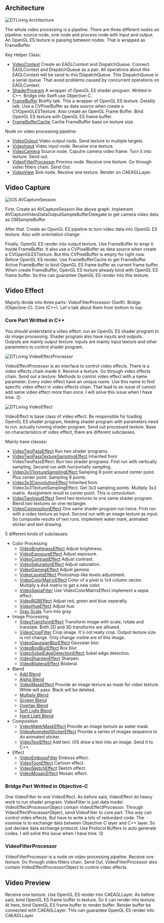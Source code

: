 ## Architecture

![DTLiving Architecture](http://blog.danthought.com/images/dtliving-architecture.png)

The whole video processing is a pipeline. There are three different nodes on pipeline: source node, sink node and process node with input and output. An OpenGL ES texture is passing between nodes. That is wrapped as FrameBuffer.

Key Helper Class:

* [VideoContext](https://github.com/danjiang/DTLiving/blob/master/DTLiving/OpenGL/VideoContext.swift) Create an EAGLContext and DispatchQueue. Connect EAGLContext and DispatchQueue as a pair. All operations about this EAGLContext will be send to this DispatchQueue. This DispatchQueue is a serial queue. That avoid problems caused by concurrent operations on EAGLContext.
* [ShaderProgram](https://github.com/danjiang/DTLiving/blob/master/DTLiving/Bridge/ShaderProgramObject.h) A wrapper of OpenGL ES shader program. Writted in C++. Bridge into Swift use Objective-C.
* [FrameBuffer](https://github.com/danjiang/DTLiving/blob/master/DTLiving/OpenGL/FrameBuffer.swift) Briefly talk. This a wrapper of OpenGL ES texture. Detailly talk. Use a CVPixelBuffer as data source when create a CVOpenGLESTexture. Also create an OpenGL Frame Buffer. Bind OpenGL ES texture with OpenGL ES frame buffer.
* [FrameBufferCache](https://github.com/danjiang/DTLiving/blob/master/DTLiving/OpenGL/FrameBufferCache.swift) Cache FrameBuffer base on texture size.

Node on video processing pipeline:

* [VideoOutput](https://github.com/danjiang/DTLiving/blob/master/DTLiving/Capture/VideoOutput.swift) Video output node. Send texture to multiple targets.
* [VideoInput](https://github.com/danjiang/DTLiving/blob/master/DTLiving/Preview/VideoInput.swift) Video input node. Receive one texture.
* [VideoCamera](https://github.com/danjiang/DTLiving/blob/master/DTLiving/Capture/VideoCamera.swift) Source node. Caputre camera video frame. Turn it into texture. Send out.
* [VideoFilterProcessor](https://github.com/danjiang/DTLiving/blob/master/DTLiving/Effect/VideoFilterProcessor.swift) Process node. Receive one texture. Go through video filters chain. Send Out. 
* [VideoView](https://github.com/danjiang/DTLiving/blob/master/DTLiving/Preview/VideoView.swift) Sink node. Receive one texture. Render on CAEAGLLayer.

## Video Capture

![iOS AVCaptureSession](http://blog.danthought.com/images/ios-avcapturesession.png)

First. Create an AVCaptureSession like above graph. Implement AVCaptureVideoDataOutputSampleBufferDelegate to get camera video data as CMSampleBuffer.

After that. Create an OpenGL ES pipeline to turn video data into OpenGL ES texture. Also with orientation change.

Finally. OpenGL ES render into output texture. Use FrameBuffer to wrap it. Inside FrameBuffer. It also use a CVPixelBuffer as data source when create a CVOpenGLESTexture. But this CVPixelBuffer is empty for right now. Before OpenGL ES render. Use FrameBufferCache to get FrameBuffer. Active FrameBuffer to bind OpenGL ES frame buffer as current frame buffer. When create FrameBuffer, OpenGL ES texture already bind with OpenGL ES frame buffer. So this can guarantee OpenGL ES render into this texture.

## Video Effect

Majorly divide into three parts: VideoFilterProcessor (Swift).
Bridge (Objective-C). Core (C++). Let`s talk about them from bottom to top:

### Core Part Writted in C++

You should understand a video effect: run an OpenGL ES shader program to do image processing. Shader program also have inputs and outputs. Outputs are mainly output texture. Inputs are mainly input texture and other parameters to control shader program.

![DTLiving VideoEffectProcessor](http://blog.danthought.com/images/dtliving-videoeffectprocessor.png)

VideoEffectProcessor is an interface to control video effects. There is a video effects chain inside it. Receive a texture. Go through video effects chain. Send out a texture. Methods to control video effect with a name parameter. Every video effect have an unique name. Use this name to find specific video effect in video effects chain. That lead to an issue of cannot add same video effect more than once. I will solve this issue when I have time. 🙃

![DTLiving VideoEffect](http://blog.danthought.com/images/dtliving-videoeffect.png)

VideoEffect is base class of video effect. Be responsible for loading OpenGL ES shader program, feeding shader program with parameters need to run, actually running shader program. Send out processed texture. Base on characteristics of video effect, there are different subclasses.

Mainly base classes:

* [VideoTwoPassEffect](https://github.com/danjiang/DTLiving/blob/master/DTLiving/core/effect/video_two_pass_effect.h) Run two shader programs.
* [VideoTwoPassTextureSamplingEffect](https://github.com/danjiang/DTLiving/blob/master/DTLiving/core/effect/video_two_pass_texture_sampling_effect.h) Inherited from VideoTwoPassEffect. Run two shader programs. First run with vertically sampling. Second run with horizontally sampling.
* [Video3x3TextureSamplingEffect](https://github.com/danjiang/DTLiving/blob/master/DTLiving/core/effect/video_3x3_texture_sampling_effect.h) Sampling 8 point around center point. Plus center point. Sampling 9 points.
* [Video3x3ConvolutionEffect](https://github.com/danjiang/DTLiving/blob/master/DTLiving/core/effect/video_3x3_convolution_effect.h) Inherited from Video3x3TextureSamplingEffect. Get 3x3 sampling points. Multiply 3x3 matrix. Assignment result to center point. This is convolution.
* [VideoTwoInputEffect](https://github.com/danjiang/DTLiving/blob/master/DTLiving/core/effect/video_two_input_effect.h) Send two textures to one same shader program. Blend two textures on one rectangle.
* [VideoCompositionEffect](https://github.com/danjiang/DTLiving/blob/master/DTLiving/core/effect/video_composition_effect.h) One same shader program run twice. First run with a video texture as input. Second run with an image texture as input. So composite results of two runs. Implement water mark, animated sticker and text drawing.

5 different kinds of subclasses:

* Color Processing
	* [VideoBrightnessEffect](https://github.com/danjiang/DTLiving/blob/master/DTLiving/core/effect/color_processing/video_brightness_effect.h) Adjust brightness.
	* [VideoExposureEffect](https://github.com/danjiang/DTLiving/blob/master/DTLiving/core/effect/color_processing/video_exposure_effect.h) Adjust exposure.
	* [VideoContrastEffect](https://github.com/danjiang/DTLiving/blob/master/DTLiving/core/effect/color_processing/video_contrast_effect.h) Adjust contrast.
	* [VideoSaturationEffect](https://github.com/danjiang/DTLiving/blob/master/DTLiving/core/effect/color_processing/video_saturation_effect.h) Adjust saturation.
	* [VideoGammaEffect](https://github.com/danjiang/DTLiving/blob/master/DTLiving/core/effect/color_processing/video_gamma_effect.h) Adjust gamma.
	* [VideoLevelsEffect](https://github.com/danjiang/DTLiving/blob/master/DTLiving/core/effect/color_processing/video_levels_effect.h) Photoshop-like levels adjustment.
	* [VideoColorMatrixEffect](https://github.com/danjiang/DTLiving/blob/master/DTLiving/core/effect/color_processing/video_color_matrix_effect.h) Color of a pixel is 1x4 column vector. Multiply a 4x4 matrix to get a new color.
	* [VideoSepiaFilter](https://github.com/danjiang/DTLiving/blob/master/DTLiving/Bridge/ColorProcessing/VideoSepiaFilter.h) Use VideoColorMatrixEffect implement a sepia effect.
	* [VideoRGBEffect](https://github.com/danjiang/DTLiving/blob/master/DTLiving/core/effect/color_processing/video_rgb_effect.h) Adjust red, green and blue seperatly.
	* [VideoHueEffect](https://github.com/danjiang/DTLiving/blob/master/DTLiving/core/effect/color_processing/video_hue_effect.h) Adjust hue.
	* [Gray Scale](https://github.com/danjiang/DTLiving/blob/master/DTLiving/core/effect/color_processing/effect_gray_scale_fragment.glsl) Turn into gray.
* Image Processing
	* [VideoTransformEffect](https://github.com/danjiang/DTLiving/blob/master/DTLiving/core/effect/image_processing/video_transform_effect.h) Transform image with scale, rotate and translate. Both 2D and 3D transforms are allowed.
	* [VideoCropFilter](https://github.com/danjiang/DTLiving/blob/master/DTLiving/Bridge/ImageProcessing/VideoCropFilter.h) Crop image. It`s not really crop. Output texture size is not change. Only change visible are of this image.
	* [VideoGaussianBlurEffect](https://github.com/danjiang/DTLiving/blob/master/DTLiving/core/effect/image_processing/video_gaussian_blur_effect.h) Gaussian blur.
	* [VideoBoxBlurEffect](https://github.com/danjiang/DTLiving/blob/master/DTLiving/core/effect/image_processing/video_box_blur_effect.h) Box blur.
	* [VideoSobelEdgeDetectionEffect](https://github.com/danjiang/DTLiving/blob/master/DTLiving/core/effect/image_processing/video_sobel_edge_detection_effect.h) Sobel edge detection.
	* [VideoSharpenEffect](https://github.com/danjiang/DTLiving/blob/master/DTLiving/core/effect/image_processing/video_sharpen_effect.h) Sharpen.
	* [VideoBilateralEffect](https://github.com/danjiang/DTLiving/blob/master/DTLiving/core/effect/image_processing/video_bilateral_effect.h) Bilateral.
* Blend
	* [Add Blend](https://github.com/danjiang/DTLiving/blob/master/DTLiving/core/effect/blend/effect_add_blend_fragment.glsl)
	* [Alpha Blend](https://github.com/danjiang/DTLiving/blob/master/DTLiving/core/effect/blend/video_alpha_blend_effect.h)
	* [VideoMaskEffect](https://github.com/danjiang/DTLiving/blob/master/DTLiving/core/effect/blend/video_mask_effect.h) Provide an image texture as mask for video texture. White will pass. Black will be deleted.
	* [Multiply Blend](https://github.com/danjiang/DTLiving/blob/master/DTLiving/core/effect/blend/effect_multiply_blend_fragment.glsl)
	* [Screen Blend](https://github.com/danjiang/DTLiving/blob/master/DTLiving/core/effect/blend/effect_screen_blend_fragment.glsl)
	* [Overlay Blend](https://github.com/danjiang/DTLiving/blob/master/DTLiving/core/effect/blend/effect_overlay_blend_fragment.glsl)
	* [Soft Light Blend](https://github.com/danjiang/DTLiving/blob/master/DTLiving/core/effect/blend/effect_soft_light_blend_fragment.glsl)
	* [Hard Light Blend](https://github.com/danjiang/DTLiving/blob/master/DTLiving/core/effect/blend/effect_hard_light_blend_fragment.glsl)
* Composition
	* [VideoWaterMaskEffect](https://github.com/danjiang/DTLiving/blob/master/DTLiving/core/effect/composition/video_water_mask_effect.h) Provide an image texture as water mask.
	* [VideoAnimatedStickerEffect](https://github.com/danjiang/DTLiving/blob/master/DTLiving/core/effect/composition/video_animated_sticker_effect.h) Provide a series of images sequence to do animated sticker.
	* [VideoTextEffect](https://github.com/danjiang/DTLiving/blob/master/DTLiving/core/effect/composition/video_text_effect.h) Add text. iOS draw a text into an image. Send it to C++.
* Effect
	* [VideoEmbossFilter](https://github.com/danjiang/DTLiving/blob/master/DTLiving/Bridge/Effect/VideoEmbossFilter.h) Emboss effect.
	* [VideoToonEffect](https://github.com/danjiang/DTLiving/blob/master/DTLiving/core/effect/effect/video_toon_effect.h) Cartoon effect.
	* [VideoSketchEffect](https://github.com/danjiang/DTLiving/blob/master/DTLiving/core/effect/effect/video_sketch_effect.h) Sketch effect.
	* [VideoMosaicEffect](https://github.com/danjiang/DTLiving/blob/master/DTLiving/core/effect/effect/video_mosaic_effect.h) Mosaic effect.

### Bridge Part Writted in Objective-C

One VideoFilter to one VideoEffect. As before said, VideoEffect do heavy work to run shader program. VideoFilter is just data model. VideoEffectProcessorObject contain VideoEffectProcessor. Through VideoEffectProcessorObject, send VideoFilter to core part. This way can control video effects. But have to write a lots of redundant code. The essense is to exchange data between Objective-C layer and C++ layer. So just declare data exchange protocol. Use Protocol Buffers to auto generate codes. I will solve this issue when I have time. 🙃

### VideoFilterProcessor

VideoFilterProcessor is a node on video processing pipeline. Receive one texture. Go through video filters chain. Send Out. VideoFilterProcessor also contain VideoEffectProcessorObject to control video effects.

## Video Preview

Receive one texture. Use OpenGL ES render into CAEAGLLayer. As before said, bind OpenGL ES frame buffer to texture. So it can render into texture. At here, bind OpenGL ES frame buffer to render buffer. Render buffer be connected with CAEAGLLayer. This can guarantee OpenGL ES render into CAEAGLLayer.